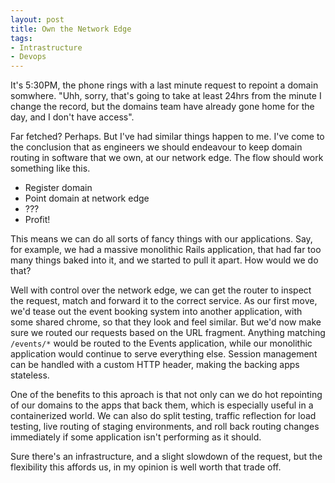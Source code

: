 ```yaml
---
layout: post
title: Own the Network Edge
tags:
- Intrastructure
- Devops
---
```

It's 5:30PM, the phone rings with a last minute request to repoint a domain somwhere. "Uhh, sorry, that's going to take at least 24hrs from the minute I change the record, but the domains team have already gone home for the day, and I don't have access".

Far fetched? Perhaps. But I've had similar things happen to me. I've come to the conclusion that as engineers we should endeavour to keep domain routing in software that we own, at our network edge. The flow should work something like this.

- Register domain
- Point domain at network edge
- ???
- Profit! 

This means we can do all sorts of fancy things with our applications. Say, for example, we had a massive monolithic Rails application, that had far too many things baked into it, and we started to pull it apart. How would we do that? 

Well with control over the network edge, we can get the router to inspect the request, match and forward it to the correct service. As our first move, we'd tease out the event booking system into another application, with some shared chrome, so that they look and feel similar. But we'd now make sure we routed our requests based on the URL fragment. Anything matching `/events/*` would be routed to the Events application, while our monolithic application would continue to serve everything else. Session management can be handled with a custom HTTP header, making the backing apps stateless.

One of the benefits to this aproach is that not only can we do hot repointing of our domains to the apps that back them, which is especially useful in a containerized world. We can also do split testing, traffic reflection for load testing, live routing of staging environments, and roll back routing changes immediately if some application isn't performing as it should.

Sure there's an infrastructure, and a slight slowdown of the request, but the flexibility this affords us, in my opinion is well worth that trade off.
